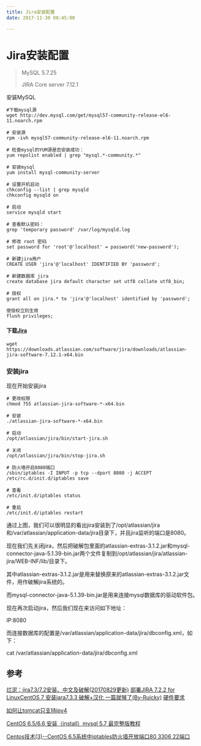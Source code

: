 ```yaml
---
title: Jira安装配置
date: 2017-11-30 08:45:00

---
```

# Jira安装配置

> MySQL 5.7.25
>
> JIRA Core server 7.12.1

安装MySQL

```shell
#下载mysql源
wget http://dev.mysql.com/get/mysql57-community-release-el6-11.noarch.rpm

# 安装源
rpm -ivh mysql57-community-release-el6-11.noarch.rpm

# 检查mysql的YUM源是否安装成功：
yum repolist enabled | grep "mysql.*-community.*" 

# 安装mysql
yum install mysql-community-server

# 设置开机启动
chkconfig --list | grep mysqld
chkconfig mysqld on

# 启动
service mysqld start

# 查看默认密码：
grep 'temporary password' /var/log/mysqld.log

# 修改 root 密码
set password for 'root'@'localhost' = password('new-password');

# 新建jira用户
CREATE USER 'jira'@'localhost' IDENTIFIED BY 'password'; 

# 新建数据库 jira
create database jira default character set utf8 collate utf8_bin;

# 授权
grant all on jira.* to 'jira'@'localhost' identified by 'password';

使授权立刻生效 
flush privileges;
```



#### 下载[Jira](https://www.atlassian.com/software/jira/download)

```shell
wget https://downloads.atlassian.com/software/jira/downloads/atlassian-jira-software-7.12.1-x64.bin
```

### 安装jira
现在开始安装jira

```shell
# 更改权限
chmod 755 atlassian-jira-software-*-x64.bin

# 安装
./atlassian-jira-software-*-x64.bin

# 启动
/opt/atlassian/jira/bin/start-jira.sh

# 关闭
/opt/atlassian/jira/bin/stop-jira.sh

# 防火墙开启8080端口
/sbin/iptables -I INPUT -p tcp --dport 8080 -j ACCEPT
/etc/rc.d/init.d/iptables save

# 查看
/etc/init.d/iptables status

# 重启
/etc/init.d/iptables restart
```

通过上图，我们可以很明显的看出jira安装到了/opt/atlassian/jira和/var/atlassian/application-data/jira目录下，并且jira监听的端口是8080。

现在我们先关闭jira，然后把破解包里面的atlassian-extras-3.1.2.jar和mysql-connector-java-5.1.39-bin.jar两个文件复制到/opt/atlassian/jira/atlassian-jira/WEB-INF/lib/目录下。

其中atlassian-extras-3.1.2.jar是用来替换原来的atlassian-extras-3.1.2.jar文件，用作破解jira系统的。

而mysql-connector-java-5.1.39-bin.jar是用来连接mysql数据库的驱动软件包。

现在再次启动jira，然后我们现在来访问如下地址：

IP:8080

而连接数据库的配置是/var/atlassian/application-data/jira/dbconfig.xml，如下：

cat /var/atlassian/application-data/jira/dbconfig.xml



## 参考

[烂泥：jira7.3/7.2安装、中文及破解(20170829更新)](https://www.ilanni.com/?p=12119)
[部署JIRA 7.2.2 for Linux](http://www.yfshare.vip/2017/05/09/%E9%83%A8%E7%BD%B2JIRA-7-2-2-for-Linux/)[CentOS 7 安装jara7.3.3 破解+汉化 一篇就够了(By-Ruicky)](http://blog.wangruirui.cn/2017/04/26/jara-install/)
[硬件要求](https://confluence.atlassian.com/doc/server-hardware-requirements-guide-30736403.html)

[如何让tomcat只支持ipv4](https://blog.csdn.net/weiwangchao_/article/details/49820101)

[CentOS 6.5/6.6 安装（install）mysql 5.7 最完整版教程](https://blog.csdn.net/qq_42339484/article/details/81914221)

[Centos技术(3)--CentOS 6.5系统中iptables防火墙开放端口80 3306 22端口](https://blog.csdn.net/lovoo/article/details/78092018)